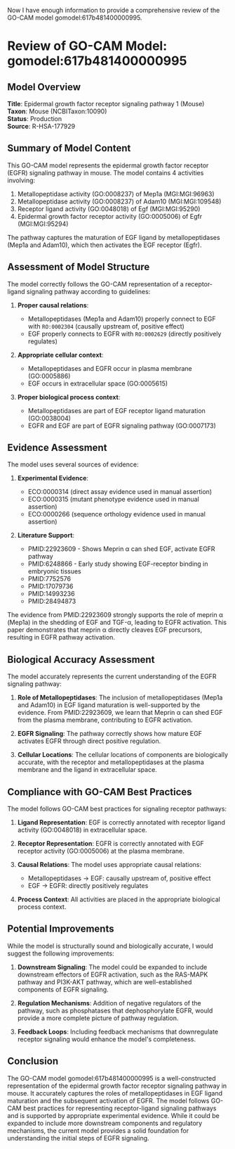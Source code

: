 Now I have enough information to provide a comprehensive review of the GO-CAM model gomodel:617b481400000995.

# Review of GO-CAM Model: gomodel:617b481400000995

## Model Overview

**Title**: Epidermal growth factor receptor signaling pathway 1 (Mouse)  
**Taxon**: Mouse (NCBITaxon:10090)  
**Status**: Production  
**Source**: R-HSA-177929

## Summary of Model Content

This GO-CAM model represents the epidermal growth factor receptor (EGFR) signaling pathway in mouse. The model contains 4 activities involving:

1. Metallopeptidase activity (GO:0008237) of Mep1a (MGI:MGI:96963)
2. Metallopeptidase activity (GO:0008237) of Adam10 (MGI:MGI:109548)
3. Receptor ligand activity (GO:0048018) of Egf (MGI:MGI:95290)
4. Epidermal growth factor receptor activity (GO:0005006) of Egfr (MGI:MGI:95294)

The pathway captures the maturation of EGF ligand by metallopeptidases (Mep1a and Adam10), which then activates the EGF receptor (Egfr).

## Assessment of Model Structure

The model correctly follows the GO-CAM representation of a receptor-ligand signaling pathway according to guidelines:

1. **Proper causal relations**:
   - Metallopeptidases (Mep1a and Adam10) properly connect to EGF with `RO:0002304` (causally upstream of, positive effect)
   - EGF properly connects to EGFR with `RO:0002629` (directly positively regulates)

2. **Appropriate cellular context**:
   - Metallopeptidases and EGFR occur in plasma membrane (GO:0005886)
   - EGF occurs in extracellular space (GO:0005615)

3. **Proper biological process context**:
   - Metallopeptidases are part of EGF receptor ligand maturation (GO:0038004)
   - EGFR and EGF are part of EGFR signaling pathway (GO:0007173)

## Evidence Assessment

The model uses several sources of evidence:

1. **Experimental Evidence**:
   - ECO:0000314 (direct assay evidence used in manual assertion)
   - ECO:0000315 (mutant phenotype evidence used in manual assertion)
   - ECO:0000266 (sequence orthology evidence used in manual assertion)

2. **Literature Support**:
   - PMID:22923609 - Shows Meprin α can shed EGF, activate EGFR pathway
   - PMID:6248866 - Early study showing EGF-receptor binding in embryonic tissues
   - PMID:7752576 
   - PMID:17079736
   - PMID:14993236
   - PMID:28494873

The evidence from PMID:22923609 strongly supports the role of meprin α (Mep1a) in the shedding of EGF and TGF-α, leading to EGFR activation. This paper demonstrates that meprin α directly cleaves EGF precursors, resulting in EGFR pathway activation.

## Biological Accuracy Assessment

The model accurately represents the current understanding of the EGFR signaling pathway:

1. **Role of Metallopeptidases**: The inclusion of metallopeptidases (Mep1a and Adam10) in EGF ligand maturation is well-supported by the evidence. From PMID:22923609, we learn that Meprin α can shed EGF from the plasma membrane, contributing to EGFR activation.

2. **EGFR Signaling**: The pathway correctly shows how mature EGF activates EGFR through direct positive regulation.

3. **Cellular Locations**: The cellular locations of components are biologically accurate, with the receptor and metallopeptidases at the plasma membrane and the ligand in extracellular space.

## Compliance with GO-CAM Best Practices

The model follows GO-CAM best practices for signaling receptor pathways:

1. **Ligand Representation**: EGF is correctly annotated with receptor ligand activity (GO:0048018) in extracellular space.

2. **Receptor Representation**: EGFR is correctly annotated with EGF receptor activity (GO:0005006) at the plasma membrane.

3. **Causal Relations**: The model uses appropriate causal relations:
   - Metallopeptidases → EGF: causally upstream of, positive effect
   - EGF → EGFR: directly positively regulates

4. **Process Context**: All activities are placed in the appropriate biological process context.

## Potential Improvements

While the model is structurally sound and biologically accurate, I would suggest the following improvements:

1. **Downstream Signaling**: The model could be expanded to include downstream effectors of EGFR activation, such as the RAS-MAPK pathway and PI3K-AKT pathway, which are well-established components of EGFR signaling.

2. **Regulation Mechanisms**: Addition of negative regulators of the pathway, such as phosphatases that dephosphorylate EGFR, would provide a more complete picture of pathway regulation.

3. **Feedback Loops**: Including feedback mechanisms that downregulate receptor signaling would enhance the model's completeness.

## Conclusion

The GO-CAM model gomodel:617b481400000995 is a well-constructed representation of the epidermal growth factor receptor signaling pathway in mouse. It accurately captures the roles of metallopeptidases in EGF ligand maturation and the subsequent activation of EGFR. The model follows GO-CAM best practices for representing receptor-ligand signaling pathways and is supported by appropriate experimental evidence. While it could be expanded to include more downstream components and regulatory mechanisms, the current model provides a solid foundation for understanding the initial steps of EGFR signaling.